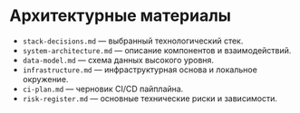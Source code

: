 # Архитектурные материалы

- `stack-decisions.md` — выбранный технологический стек.
- `system-architecture.md` — описание компонентов и взаимодействий.
- `data-model.md` — схема данных высокого уровня.
- `infrastructure.md` — инфраструктурная основа и локальное окружение.
- `ci-plan.md` — черновик CI/CD пайплайна.
- `risk-register.md` — основные технические риски и зависимости.
